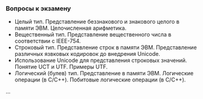 ### Вопросы к экзамену

  * Целый тип. Представление беззнакового и знакового целого в памяти ЭВМ. Целочисленная арифметика.
  * Вещественный тип. Представление вещественного числа в соответствии с IEEE-754.
  * Строковый тип. Представление строк в памяти ЭВМ. Представление различных язвковых кодировок до внедрения Unicode.
  * Использование Unicode для представления строковых значений. Понятие UCT и UTF. Примеры UTF.
  * Логический (булев) тип. Представление в памяти ЭВМ. Логические операции (в C/C++). Побитовые логические операции (в C/C++).
  
...
